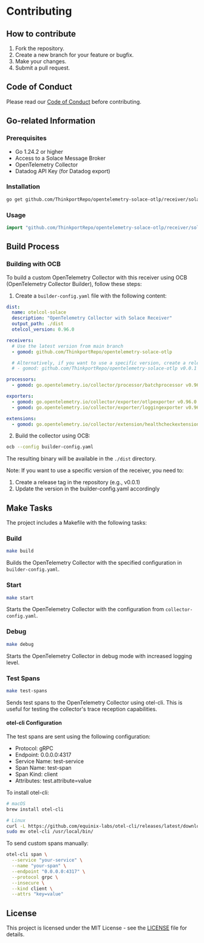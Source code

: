 # Contributing

## How to contribute

1. Fork the repository.
2. Create a new branch for your feature or bugfix.
3. Make your changes.
4. Submit a pull request.

## Code of Conduct

Please read our [Code of Conduct](CODE_OF_CONDUCT.md) before contributing.

## Go-related Information

### Prerequisites

- Go 1.24.2 or higher
- Access to a Solace Message Broker
- OpenTelemetry Collector
- Datadog API Key (for Datadog export)

### Installation

```sh
go get github.com/ThinkportRepo/opentelemetry-solace-otlp/receiver/solaceotlpreceiver
```

### Usage

```go
import "github.com/ThinkportRepo/opentelemetry-solace-otlp/receiver/solaceotlpreceiver"
```

## Build Process

### Building with OCB

To build a custom OpenTelemetry Collector with this receiver using OCB (OpenTelemetry Collector Builder), follow these steps:

1. Create a `builder-config.yaml` file with the following content:

```yaml
dist:
  name: otelcol-solace
  description: "OpenTelemetry Collector with Solace Receiver"
  output_path: ./dist
  otelcol_version: 0.96.0

receivers:
  # Use the latest version from main branch
  - gomod: github.com/ThinkportRepo/opentelemetry-solace-otlp

  # Alternatively, if you want to use a specific version, create a release tag first
  # - gomod: github.com/ThinkportRepo/opentelemetry-solace-otlp v0.0.1

processors:
  - gomod: go.opentelemetry.io/collector/processor/batchprocessor v0.96.0

exporters:
  - gomod: go.opentelemetry.io/collector/exporter/otlpexporter v0.96.0
  - gomod: go.opentelemetry.io/collector/exporter/loggingexporter v0.96.0

extensions:
  - gomod: go.opentelemetry.io/collector/extension/healthcheckextension v0.96.0
```

2. Build the collector using OCB:

```bash
ocb --config builder-config.yaml
```

The resulting binary will be available in the `./dist` directory.

Note: If you want to use a specific version of the receiver, you need to:
1. Create a release tag in the repository (e.g., v0.0.1)
2. Update the version in the builder-config.yaml accordingly

## Make Tasks

The project includes a Makefile with the following tasks:

### Build
```bash
make build
```
Builds the OpenTelemetry Collector with the specified configuration in `builder-config.yaml`.

### Start
```bash
make start
```
Starts the OpenTelemetry Collector with the configuration from `collector-config.yaml`.

### Debug
```bash
make debug
```
Starts the OpenTelemetry Collector in debug mode with increased logging level.

### Test Spans
```bash
make test-spans
```
Sends test spans to the OpenTelemetry Collector using otel-cli. This is useful for testing the collector's trace reception capabilities.

#### otel-cli Configuration
The test spans are sent using the following configuration:
- Protocol: gRPC
- Endpoint: 0.0.0.0:4317
- Service Name: test-service
- Span Name: test-span
- Span Kind: client
- Attributes: test.attribute=value

To install otel-cli:
```bash
# macOS
brew install otel-cli

# Linux
curl -L https://github.com/equinix-labs/otel-cli/releases/latest/download/otel-cli-linux-amd64.tar.gz | tar xz
sudo mv otel-cli /usr/local/bin/
```

To send custom spans manually:
```bash
otel-cli span \
  --service "your-service" \
  --name "your-span" \
  --endpoint "0.0.0.0:4317" \
  --protocol grpc \
  --insecure \
  --kind client \
  --attrs "key=value"
```

## License

This project is licensed under the MIT License - see the [LICENSE](LICENSE) file for details. 